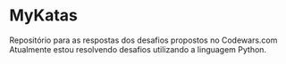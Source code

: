# MyKatas
Repositório para as respostas dos desafios propostos no Codewars.com
Atualmente estou resolvendo desafios utilizando a linguagem Python.
